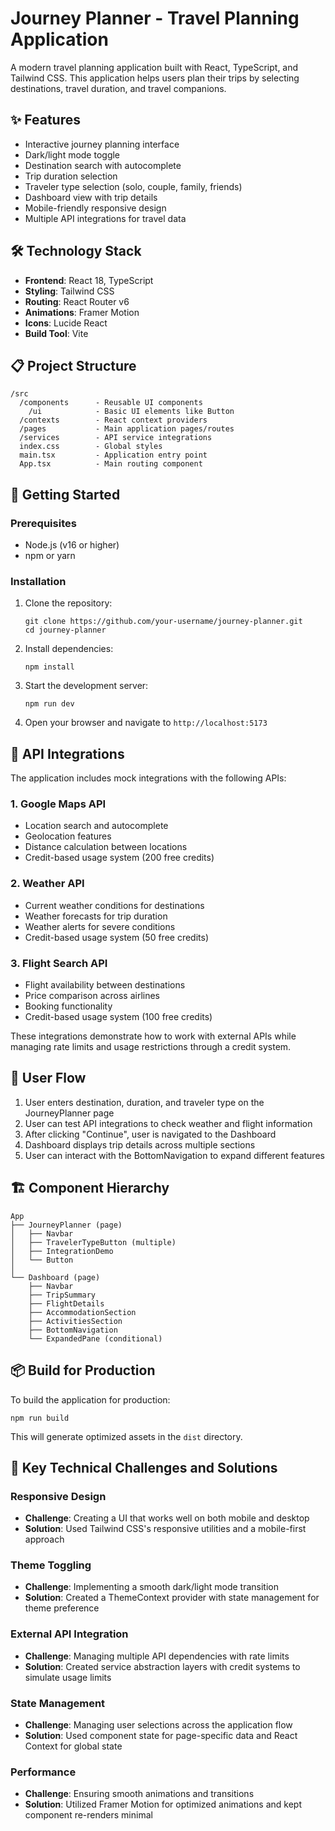 # Journey Planner - Travel Planning Application

A modern travel planning application built with React, TypeScript, and Tailwind CSS. This application helps users plan their trips by selecting destinations, travel duration, and travel companions.

## ✨ Features

- Interactive journey planning interface
- Dark/light mode toggle
- Destination search with autocomplete
- Trip duration selection
- Traveler type selection (solo, couple, family, friends)
- Dashboard view with trip details
- Mobile-friendly responsive design
- Multiple API integrations for travel data

## 🛠️ Technology Stack

- **Frontend**: React 18, TypeScript
- **Styling**: Tailwind CSS
- **Routing**: React Router v6
- **Animations**: Framer Motion
- **Icons**: Lucide React
- **Build Tool**: Vite

## 📋 Project Structure

```
/src
  /components      - Reusable UI components
    /ui            - Basic UI elements like Button
  /contexts        - React context providers
  /pages           - Main application pages/routes
  /services        - API service integrations
  index.css        - Global styles
  main.tsx         - Application entry point
  App.tsx          - Main routing component
```

## 🚀 Getting Started

### Prerequisites

- Node.js (v16 or higher)
- npm or yarn

### Installation

1. Clone the repository:
   ```
   git clone https://github.com/your-username/journey-planner.git
   cd journey-planner
   ```

2. Install dependencies:
   ```
   npm install
   ```

3. Start the development server:
   ```
   npm run dev
   ```

4. Open your browser and navigate to `http://localhost:5173`

## 🔌 API Integrations

The application includes mock integrations with the following APIs:

### 1. Google Maps API
- Location search and autocomplete
- Geolocation features
- Distance calculation between locations
- Credit-based usage system (200 free credits)

### 2. Weather API
- Current weather conditions for destinations
- Weather forecasts for trip duration
- Weather alerts for severe conditions
- Credit-based usage system (50 free credits)

### 3. Flight Search API
- Flight availability between destinations
- Price comparison across airlines
- Booking functionality
- Credit-based usage system (100 free credits)

These integrations demonstrate how to work with external APIs while managing rate limits and usage restrictions through a credit system.

## 📱 User Flow

1. User enters destination, duration, and traveler type on the JourneyPlanner page
2. User can test API integrations to check weather and flight information
3. After clicking "Continue", user is navigated to the Dashboard
4. Dashboard displays trip details across multiple sections
5. User can interact with the BottomNavigation to expand different features

## 🏗️ Component Hierarchy

```
App
├── JourneyPlanner (page)
│   ├── Navbar
│   ├── TravelerTypeButton (multiple)
│   ├── IntegrationDemo
│   └── Button
│
└── Dashboard (page)
    ├── Navbar
    ├── TripSummary
    ├── FlightDetails
    ├── AccommodationSection
    ├── ActivitiesSection
    ├── BottomNavigation
    └── ExpandedPane (conditional)
```

## 📦 Build for Production

To build the application for production:

```
npm run build
```

This will generate optimized assets in the `dist` directory.

## 🧪 Key Technical Challenges and Solutions

### Responsive Design
- **Challenge**: Creating a UI that works well on both mobile and desktop
- **Solution**: Used Tailwind CSS's responsive utilities and a mobile-first approach

### Theme Toggling
- **Challenge**: Implementing a smooth dark/light mode transition
- **Solution**: Created a ThemeContext provider with state management for theme preference

### External API Integration
- **Challenge**: Managing multiple API dependencies with rate limits
- **Solution**: Created service abstraction layers with credit systems to simulate usage limits

### State Management
- **Challenge**: Managing user selections across the application flow
- **Solution**: Used component state for page-specific data and React Context for global state

### Performance
- **Challenge**: Ensuring smooth animations and transitions
- **Solution**: Utilized Framer Motion for optimized animations and kept component re-renders minimal 